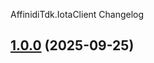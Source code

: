 AffinidiTdk.IotaClient Changelog
<a name="1.0.0"></a>
## [1.0.0](https://www.github.com/affinidi/affinidi-tdk-dotnet/releases/tag/v1.0.0) (2025-09-25)

